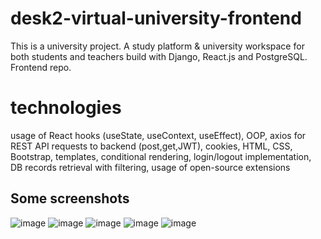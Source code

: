 # desk2-virtual-university-frontend
This is a university project. A study platform &amp; university workspace for both students and teachers build with Django, React.js and PostgreSQL. Frontend repo.
# technologies
usage of React hooks (useState, useContext, useEffect), OOP, axios for REST API requests to backend (post,get,JWT), cookies, HTML, CSS, Bootstrap, templates, conditional rendering, login/logout implementation, DB records retrieval with filtering, usage of open-source extensions
## Some screenshots
![image](https://user-images.githubusercontent.com/43760986/176120017-a7f75cc7-6934-473d-8c62-bb92c1bc6c2a.png)
![image](https://user-images.githubusercontent.com/43760986/176120221-46eb0bdc-2354-49b6-b842-a8720788f149.png)
![image](https://user-images.githubusercontent.com/43760986/176120282-5d3e8ca6-7297-49ec-85b7-9e71baa5528c.png)
![image](https://user-images.githubusercontent.com/43760986/176120379-1d792249-d9e3-4828-8044-e15270ad9f24.png)
![image](https://user-images.githubusercontent.com/43760986/176120468-d7e92877-df18-491f-95d1-86f7ca1f85e3.png)
